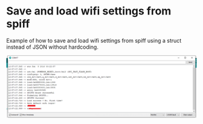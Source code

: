 # Save and load wifi settings from spiff

Example of how to save and load wifi settings from spiff using a struct instead of JSON without hardcoding.

![save_load_wifi_settings_from_spiff](https://github.com/kakopappa/save_load_wifi_settings_from_spiff/blob/main/Screenshot%202022-06-09%20125735.png?raw=true)

